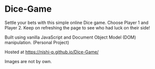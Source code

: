 # Dice-Game
Settle your bets with this simple online Dice game. 
Choose Player 1 and Player 2.
Keep on refreshing the page to see who had luck on their side!

Built using vanilla JavaScript and Document Object Model (DOM) manipulation. (Personal Project)

Hosted at https://nishi-p.github.io/Dice-Game/

Images are not by own.
